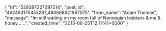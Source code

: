  {
   "id": "529387227097214",
   "post_id": "462493170453287_480688621967075",
   "from_name": "Adam Thomas",
   "message": "Im still waiting on my room full of Norwegian lesbians & me & honey......",
   "created_time": "2013-06-25T12:17:41+0000"
 }

